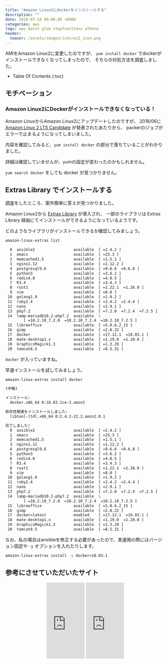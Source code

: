 ```yaml
---
title: "Amazon Linux2にdockerをインストールする"
description: ""
date: 2018-07-10 00:00:00 +0900
categories: aws
tags: aws batch glue stepfunctions athena
header:
  teaser: /assets/images/icon/ec2_icon.png
---
```


AMIをAmazon Linux2に変更したのですが、 `yum install docker` でdockerがインストールできなくなってしまったので、
そちらの対処方法を調査しました。

* Table Of Contents
{:toc}


## モチベーション

### Amazon Linux2にDockerがインストールできなくなっている！

Amazon LinuxからAmazon Linux2にアップデートしたのですが、
2018/06に [Amazon Linux 2 LTS Candidate](https://aws.amazon.com/jp/amazon-linux-2/) が発表されたあたりから、
packerのジョブがエラーで止まるようになってしまいました。

内容を確認してみると、`yum install docker` の部分で落ちていることがわかりました。

詳細は確認していませんが、yumの設定が変わったのかもしれません。

`yum search docker` をしても docker が見つかりません。

## Extras Library でインストールする

調査をしたところ、案外簡単に答えが見つかりました。

Amazon Linux2から [Extras Library](https://docs.aws.amazon.com/ja_jp/AWSEC2/latest/UserGuide/amazon-linux-ami-basics.html#extras-library) が導入され、
一部のライブラリは Extras Library 経由にてインストールができるようになっているようです。

どのようなライブラリがインストールできるか確認してみましょう。

```bash
amazon-linux-extras list

  0  ansible2                 available  [ =2.4.2 ]
  1  emacs                    available  [ =25.3 ]
  2  memcached1.5             available  [ =1.5.1 ]
  3  nginx1.12                available  [ =1.12.2 ]
  4  postgresql9.6            available  [ =9.6.6  =9.6.8 ]
  5  python3                  available  [ =3.6.2 ]
  6  redis4.0                 available  [ =4.0.5 ]
  7  R3.4                     available  [ =3.4.3 ]
  8  rust1                    available  [ =1.22.1  =1.26.0 ]
  9  vim                      available  [ =8.0 ]
 10  golang1.9                available  [ =1.9.2 ]
 11  ruby2.4                  available  [ =2.4.2  =2.4.4 ]
 12  nano                     available  [ =2.9.1 ]
 13  php7.2                   available  [ =7.2.0  =7.2.4  =7.2.5 ]
 14  lamp-mariadb10.2-php7.2  available  \
        [ =10.2.10_7.2.0  =10.2.10_7.2.4  =10.2.10_7.2.5 ]
 15  libreoffice              available  [ =5.0.6.2_15 ]
 16  gimp                     available  [ =2.8.22 ]
 17  docker                   available  [ =17.12.1  =18.03.1 ]
 18  mate-desktop1.x          available  [ =1.19.0  =1.20.0 ]
 19  GraphicsMagick1.3        available  [ =1.3.29 ]
 20  tomcat8.5                available  [ =8.5.31 ]
```

`docker` が入っていますね。

早速インストールを試してみましょう。

```bash
amazon-linux-extras install docker

(中略)

インストール:
  docker.x86_64 0:18.03.1ce-3.amzn2

依存性関連をインストールしました:
  libtool-ltdl.x86_64 0:2.4.2-22.2.amzn2.0.1

完了しました!
  0  ansible2                 available  [ =2.4.2 ]
  1  emacs                    available  [ =25.3 ]
  2  memcached1.5             available  [ =1.5.1 ]
  3  nginx1.12                available  [ =1.12.2 ]
  4  postgresql9.6            available  [ =9.6.6  =9.6.8 ]
  5  python3                  available  [ =3.6.2 ]
  6  redis4.0                 available  [ =4.0.5 ]
  7  R3.4                     available  [ =3.4.3 ]
  8  rust1                    available  [ =1.22.1  =1.26.0 ]
  9  vim                      available  [ =8.0 ]
 10  golang1.9                available  [ =1.9.2 ]
 11  ruby2.4                  available  [ =2.4.2  =2.4.4 ]
 12  nano                     available  [ =2.9.1 ]
 13  php7.2                   available  [ =7.2.0  =7.2.4  =7.2.5 ]
 14  lamp-mariadb10.2-php7.2  available  \
        [ =10.2.10_7.2.0  =10.2.10_7.2.4  =10.2.10_7.2.5 ]
 15  libreoffice              available  [ =5.0.6.2_15 ]
 16  gimp                     available  [ =2.8.22 ]
 17  docker=latest            enabled    [ =17.12.1  =18.03.1 ]
 18  mate-desktop1.x          available  [ =1.19.0  =1.20.0 ]
 19  GraphicsMagick1.3        available  [ =1.3.29 ]
 20  tomcat8.5                available  [ =8.5.31 ]
```

なお、私の場合はansibleを修正する必要があったので、実運用の際にはバージョン固定や `-y` オプションを入れたりします。

```bash
amazon-linux-extras install -y docker=18.03.1
```

## 参考にさせていただいたサイト


<div align="center">
<iframe style="width:120px;height:240px;" marginwidth="0" marginheight="0" scrolling="no" frameborder="0" src="https://rcm-fe.amazon-adsystem.com/e/cm?ref=qf_sp_asin_til&t=soudegesu-22&m=amazon&o=9&p=8&l=as1&IS2=1&detail=1&asins=4798155160&linkId=e31b0f9652aedc2ee6735408ac519d5e&bc1=ffffff&lt1=_blank&fc1=333333&lc1=0066c0&bg1=ffffff&f=ifr">
</iframe>
<iframe style="width:120px;height:240px;" marginwidth="0" marginheight="0" scrolling="no" frameborder="0" src="https://rcm-fe.amazon-adsystem.com/e/cm?ref=qf_sp_asin_til&t=soudegesu-22&m=amazon&o=9&p=8&l=as1&IS2=1&detail=1&asins=4774196479&linkId=c178f192d7778c77187b44c226c4e071&bc1=ffffff&lt1=_blank&fc1=333333&lc1=0066c0&bg1=ffffff&f=ifr">
</iframe>
</div>
